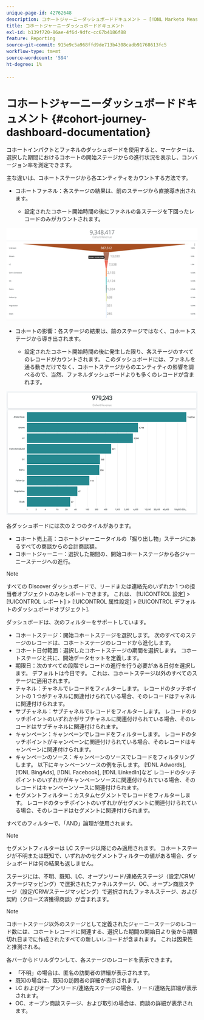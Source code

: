 ```yaml
---
unique-page-id: 42762648
description: コホートジャーニーダッシュボードドキュメント — [!DNL Marketo Measure]
title: コホートジャーニーダッシュボードドキュメント
exl-id: b139f720-86ae-4f6d-9dfc-cc67b4186f88
feature: Reporting
source-git-commit: 915e9c5a968ffd9de713b4308cadb91768613fc5
workflow-type: tm+mt
source-wordcount: '594'
ht-degree: 1%

---
```


# コホートジャーニーダッシュボードドキュメント {#cohort-journey-dashboard-documentation}

コホートインパクトとファネルのダッシュボードを使用すると、マーケターは、選択した期間におけるコホートの開始ステージからの進行状況を表示し、コンバージョン率を測定できます。

主な違いは、コホートステージから各エンティティをカウントする方法です。

* コホートファネル：各ステージの結果は、前のステージから直接導き出されます。

   * 設定されたコホート開始時間の後にファネルの各ステージを下回ったレコードのみがカウントされます。

![](assets/cohort-journey-dashboard-documentation-1.png)

* コホートの影響：各ステージの結果は、前のステージではなく、コホートステージから導き出されます。

   * 設定されたコホート開始時間の後に発生した限り、各ステージのすべてのレコードがカウントされます。 このダッシュボードには、ファネルを通る動きだけでなく、コホートステージからのエンティティの影響を調べるので、当然、ファネルダッシュボードよりも多くのレコードが含まれます。

![](assets/cohort-journey-dashboard-documentation-2.png)

各ダッシュボードには次の 2 つのタイルがあります。

* コホート売上高：コホートジャーニータイルの「掘り出し物」ステージにあるすべての商談からの合計商談額。
* コホートジャーニー：選択した期間の、開始コホートステージから各ジャーニーステージへの進行。

>[!NOTE]
>
>すべての Discover ダッシュボードで、リードまたは連絡先のいずれか 1 つの担当者オブジェクトのみをレポートできます。 これは、 [!UICONTROL 設定] > [!UICONTROL レポート] > [!UICONTROL 属性設定] > [!UICONTROL デフォルトのダッシュボードオブジェクト].

ダッシュボードは、次のフィルターをサポートしています。

* コホートステージ：開始コホートステージを選択します。 次のすべてのステージのレコードは、コホートステージのレコードから進化します。
* コホート日付範囲：選択したコホートステージの期間を選択します。 コホートステージと共に、開始データセットを定義します。
* 期限日：次のすべての段階でレコードの進行を行う必要がある日付を選択します。 デフォルトは今日です。 これは、コホートステージ以外のすべてのステージに適用されます。
* チャネル：チャネルでレコードをフィルターします。 レコードのタッチポイントの 1 つがチャネルに関連付けられている場合、そのレコードはチャネルに関連付けられます。
* サブチャネル：サブチャネルでレコードをフィルターします。 レコードのタッチポイントのいずれかがサブチャネルに関連付けられている場合、そのレコードはサブチャネルに関連付けられます。
* キャンペーン：キャンペーンでレコードをフィルターします。 レコードのタッチポイントがキャンペーンに関連付けられている場合、そのレコードはキャンペーンに関連付けられます。
* キャンペーンのソース：キャンペーンのソースでレコードをフィルタリングします。 以下にキャンペーンソースの例を示します。 [!DNL Adwords], [!DNL BingAds], [!DNL Facebook], [!DNL LinkedIn]など レコードのタッチポイントのいずれかがキャンペーンソースに関連付けられている場合、そのレコードはキャンペーンソースに関連付けられます。
* セグメントフィルター：カスタムセグメントでレコードをフィルターします。 レコードのタッチポイントのいずれかがセグメントに関連付けられている場合、そのレコードはセグメントに関連付けられます。

すべてのフィルターで、「AND」論理が使用されます。

>[!NOTE]
>
>セグメントフィルターは LC ステージ以降にのみ適用されます。 コホートステージが不明または既知で、いずれかのセグメントフィルターの値がある場合、ダッシュボードは何の結果も返しません。

ステージには、不明、既知、LC、オープンリード/連絡先ステージ（設定/CRM/ステージマッピング）で選択されたファネルステージ、OC、オープン商談ステージ（設定/CRM/ステージマッピング）で選択されたファネルステージ、および契約（クローズ済獲得商談）が含まれます。

>[!NOTE]
>
>コホートステージ以外のステージとして定義されたジャーニーステージのレコード数には、コホートレコードに関連する、選択した期間の開始日より後から期限切れ日までに作成されたすべての新しいレコードが含まれます。 これは因果性と推測される。

各バーからドリルダウンして、各ステージのレコードを表示できます。

* 「不明」の場合は、匿名の訪問者の詳細が表示されます。
* 既知の場合は、既知の訪問者の詳細が表示されます。
* LC およびオープンリード/連絡先ステージの場合、リード/連絡先詳細が表示されます。
* OC、オープン商談ステージ、および取引の場合は、商談の詳細が表示されます。

